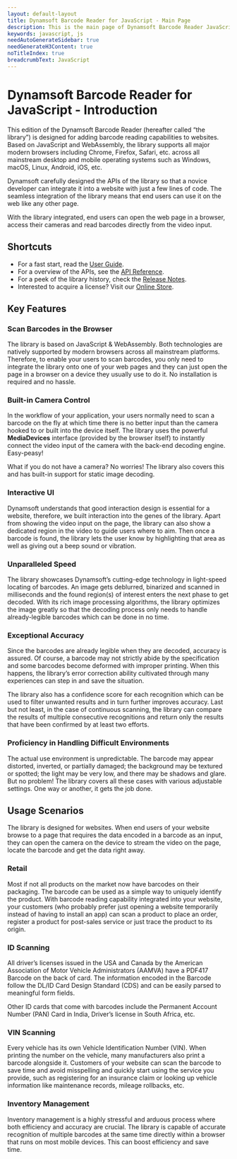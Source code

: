 ```yaml
---
layout: default-layout
title: Dynamsoft Barcode Reader for JavaScript - Main Page
description: This is the main page of Dynamsoft Barcode Reader JavaScript SDK.
keywords: javascript, js
needAutoGenerateSidebar: true
needGenerateH3Content: true
noTitleIndex: true
breadcrumbText: JavaScript
---
```


# Dynamsoft Barcode Reader for JavaScript - Introduction

This edition of the Dynamsoft Barcode Reader (hereafter called “the library”) is designed for adding barcode reading capabilities to websites. Based on JavaScript and WebAssembly, the library supports all major modern browsers including Chrome, Firefox, Safari, etc. across all mainstream desktop and mobile operating systems such as Windows, macOS, Linux, Android, iOS, etc.

Dynamsoft carefully designed the APIs of the library so that a novice developer can integrate it into a website with just a few lines of code. The seamless integration of the library means that end users can use it on the web like any other page.

With the library integrated, end users can open the web page in a browser, access their cameras and read barcodes directly from the video input.

## Shortcuts

* For a fast start, read the [User Guide](user-guide/).
* For a overview of the APIs, see the [API Reference](api-reference/).
* For a peek of the library history, check the [Release Notes](release-notes/).
* Interested to acquire a license? Visit our <a href="https://www.dynamsoft.com/store/dynamsoft-barcode-reader/#JavaScript" target="_blank">Online Store</a>.

## Key Features

### Scan Barcodes in the Browser

The library is based on JavaScript & WebAssembly. Both technologies are natively supported by modern browsers across all mainstream platforms. Therefore, to enable your users to scan barcodes, you only need to integrate the library onto one of your web pages and they can just open the page in a browser on a device they usually use to do it. No installation is required and no hassle.

### Built-in Camera Control

In the workflow of your application, your users normally need to scan a barcode on the fly at which time there is no better input than the camera hooked to or built into the device itself. The library uses the powerful **MediaDevices** interface (provided by the browser itself) to instantly connect the video input of the camera with the back-end decoding engine. Easy-peasy!

What if you do not have a camera? No worries! The library also covers this and has built-in support for static image decoding.

### Interactive UI

Dynamsoft understands that good interaction design is essential for a website, therefore, we built interaction into the genes of the library. Apart from showing the video input on the page, the library can also show a dedicated region in the video to guide users where to aim. Then once a barcode is found, the library lets the user know by highlighting that area as well as giving out a beep sound or vibration.

### Unparalleled Speed

The library showcases Dynamsoft’s cutting-edge technology in light-speed locating of barcodes. An image gets deblurred, binarized and scanned in milliseconds and the found region(s) of interest enters the next phase to get decoded. With its rich image processing algorithms, the library optimizes the image greatly so that the decoding process only needs to handle already-legible barcodes which can be done in no time.

### Exceptional Accuracy

Since the barcodes are already legible when they are decoded, accuracy is assured. Of course, a barcode may not strictly abide by the specification and some barcodes become deformed with improper printing. When this happens, the library’s error correction ability cultivated through many experiences can step in and save the situation.

The library also has a confidence score for each recognition which can be used to filter unwanted results and in turn further improves accuracy.
Last but not least, in the case of continuous scanning, the library can compare the results of multiple consecutive recognitions and return only the results that have been confirmed by at least two efforts.

### Proficiency in Handling Difficult Environments

The actual use environment is unpredictable. The barcode may appear distorted, inverted, or partially damaged; the background may be textured or spotted; the light may be very low, and there may be shadows and glare. But no problem! The library covers all these cases with various adjustable settings. One way or another, it gets the job done.

## Usage Scenarios

The library is designed for websites. When end users of your website browse to a page that requires the data encoded in a barcode as an input, they can open the camera on the device to stream the video on the page, locate the barcode and get the data right away.

### Retail

Most if not all products on the market now have barcodes on their packaging. The barcode can be used as a simple way to uniquely identify the product. With barcode reading capability integrated into your website, your customers (who probably prefer just opening a website temporarily instead of having to install an app) can scan a product to place an order, register a product for post-sales service or just trace the product to its origin.

### ID Scanning

All driver’s licenses issued in the USA and Canada by the American Association of Motor Vehicle Administrators (AAMVA) have a PDF417 Barcode on the back of card. The information encoded in the Barcode follow the DL/ID Card Design Standard (CDS) and can be easily parsed to meaningful form fields.

Other ID cards that come with barcodes include the Permanent Account Number (PAN) Card in India, Driver’s license in South Africa, etc.

### VIN Scanning

Every vehicle has its own Vehicle Identification Number (VIN). When printing the number on the vehicle, many manufacturers also print a barcode alongside it. Customers of your website can scan the barcode to save time and avoid misspelling and quickly start using the service you provide, such as registering for an insurance claim or looking up vehicle information like maintenance records, mileage rollbacks, etc.

### Inventory Management

Inventory management is a highly stressful and arduous process where both efficiency and accuracy are crucial. The library is capable of accurate recognition of multiple barcodes at the same time directly within a browser that runs on most mobile devices. This can boost efficiency and save time. 